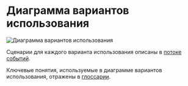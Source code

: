 # Диаграмма вариантов использования

![Диаграмма вариантов использования](https://raw.githubusercontent.com/y-harkavik/InTouch/master/Documents/Diagrams/UseCase/UseCase.png)

Сценарии для каждого варианта использования описаны в [потоке событий](../UseCase/Flow%20of%20Events.md).

Ключевые понятия, используемые в диаграмме вариантов использования, отражены в [глоссарии](../UseCase/Glossarium.md). 
